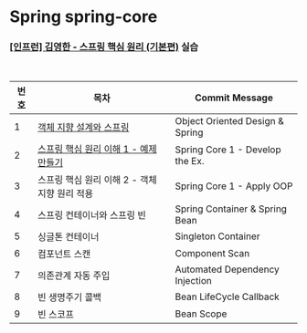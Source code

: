 # Spring spring-core
### [[인프런] 김영한 - 스프링 핵심 원리 (기본편)](https://www.inflearn.com/course/%EC%8A%A4%ED%94%84%EB%A7%81-%ED%95%B5%EC%8B%AC-%EC%9B%90%EB%A6%AC-%EA%B8%B0%EB%B3%B8%ED%8E%B8) 실습

<br>

| 번호 | 목차                                                                                          | Commit Message                  |
|----|---------------------------------------------------------------------------------------------|---------------------------------|
| 1  | [객체 지향 설계와 스프링](https://coffee-toothpaste-7a2.notion.site/76e067cb476342cf9f5b58cc55214c12) | Object Oriented Design & Spring |
| 2  | [스프링 핵심 원리 이해 1 - 예제 만들기](https://ro-el.notion.site/1-3ec42db641f34b8a9971550490a1dc5f)                                                                 | Spring Core 1 - Develop the Ex. |
| 3  | 스프링 핵심 원리 이해 2 - 객체 지향 원리 적용                                                                | Spring Core 1 - Apply OOP       |
| 4  | 스프링 컨테이너와 스프링 빈                                                                             | Spring Container & Spring Bean  |
| 5  | 싱글톤 컨테이너                                                                                    | Singleton Container             |
| 6  | 컴포넌트 스캔                                                                                     | Component Scan                  |
| 7  | 의존관계 자동 주입                                                                                  | Automated Dependency Injection  |
| 8  | 빈 생명주기 콜백                                                                                   | Bean LifeCycle Callback         |
| 9  | 빈 스코프                                                                                       | Bean Scope                      |

